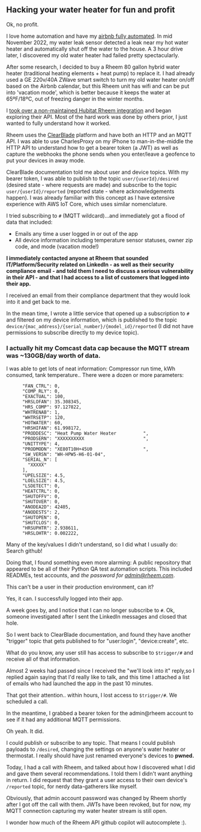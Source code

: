 ## Hacking your water heater for fun and profit
Ok, no profit.

I love home automation and have my [airbnb fully automated](https://www.motoretreat.com/automation).   In mid November 2022, my water leak sensor detected a leak near my hot water heater and automatically shut off the water to the house.   A 3 hour drive later, I discovered my old water heater had failed pretty spectacularly.

After some research, I decided to buy a Rheem 80 gallon hybrid water heater (traditional heating elements + heat pump) to replace it.  I had already used a GE 220v/40A ZWave smart switch to turn my old water heater on/off based on the Airbnb calendar, but this Rheem unit has wifi and can be put into 'vacation mode', which is better because it keeps the water at 65ºF/18ºC, out of freezing danger in the winter months.

I [took over a non-maintained Hubitat Rheem integration](https://github.com/klinquist/hubitat-rheem) and began exploring their API.   Most of the hard work was done by others prior, I just wanted to fully understand how it worked.  

Rheem uses the [ClearBlade](https://www.clearblande.com) platform and have both an HTTP and an MQTT API.   I was able to use CharlesProxy on my iPhone to man-in-the-middle the HTTP API to understand how to get a bearer token (a JWT) as well as capture the webhooks the phone sends when you enter/leave a geofence to put your devices in away mode.

ClearBlade documentation told me about user and device topics.   With my bearer token, I was able to publish to the topic `user/{userId}/desired` (desired state - where requests are made) and subscribe to the topic `user/{userId}/reported` (reported state - where acknowledgements happen).  I was already familiar with this concept as I have extensive experience with AWS IoT Core, which uses similar nomenclature. 

I tried subscribing to `#` (MQTT wildcard)...and immediately got a flood of data that included:

* Emails any time a user logged in or out of the app
* All device information including temperature sensor statuses, owner zip code, and mode (vacation mode!)

**I immediately contacted anyone at Rheem that sounded IT/Platform/Security related on LinkedIn  - as well as their security compliance email -  and told them I need to discuss a serious vulnerability in their API - and that I had access to a list of customers that logged into their app.**  

I received an email from their compliance department that they would look into it and get back to me.

In the mean time, I wrote a little service that opened up a subscription to `#` and filtered on my device information, which is published to the topic `device/{mac_address}/{serial_number}/{model_id}/reported`  (I did not have permissions to subscribe directly to my device topic).

### I actually hit my Comcast data cap because the MQTT stream was ~130GB/day worth of data.

I was able to get lots of neat information: Compressor run time, kWh consumed, tank temperature..  There were a dozen or more parameters:

```
      "FAN_CTRL": 0,
      "COMP_RLY": 0,
      "EXACTUAL": 100,
      "HRSLOFAN": 35.308345,
      "HRS_COMP": 97.127822,
      "WHTRENAB": 1,
      "WHTRSETP": 120,
      "HOTWATER": 60,
      "HRSHIFAN": 61.998172,
      "PRODDESC": "Heat Pump Water Heater          ",
      "PRODSERN": "XXXXXXXXXX                      ",
      "UNITTYPE": 4,
      "PRODMODN": "XE80T10H+45U0                   ",
      "SW_VERSN": "WH-HPW5-H6-01-04",
      "SERIAL_N": [
        "XXXXX"
      ],
      "UPELSIZE": 4.5,
      "LOELSIZE": 4.5,
      "LSDETECT": 0,
      "HEATCTRL": 0,
      "SHUTOFFV": 0,
      "SHUTOVER": 0,
      "ANODEA2D": 42405,
      "ANODESTS": 2,
      "SHUTOPEN": 0,
      "SHUTCLOS": 0,
      "HRSUPHTR": 2.938611,
      "HRSLOHTR": 0.002222,
````

Many of the key/values I didn't understand, so I did what I usually do: Search github!


Doing that, I found something even more alarming:  A public repository that appeared to be all of their Python QA test automation scripts.   This included READMEs, test accounts, and *the password for admin@rheem.com*.   

This can't be a user in their production environment, can it? 

Yes, it can. I successfully logged into their app.


A week goes by, and I notice that I can no longer subscribe to `#`.  Ok, someone investigated after I sent the LinkedIn messages and closed that hole.

So I went back to ClearBlade documentation, and found they have another "trigger" topic that gets published to for "user:login", "device:create", etc.

What do you know, any user still has access to subscribe to `$trigger/#` and receive all of that information.


Almost 2 weeks had passed since I received the "we'll look into it" reply,so I replied again saying that I'd really like to talk, and this time I attached a list of emails who had launched the app in the past 10 minutes.

That got their attention.. within hours, I lost access to `$trigger/#`.  We scheduled a call.

In the meantime, I grabbed a bearer token for the admin@rheem account to see if it had any additional MQTT permissions.

Oh yeah.  It did.

I could publish or subscribe to any topic.  That means I could publish payloads to `/desired`, changing the settings on anyone's water heater or thermostat.  I really should have just renamed everyone's devices to **pwned.**


Today, I had a call with Rheem, and talked about how I discovered what I did and gave them several recommendations. I told them I didn't want anything in return.  I did request that they grant a user access to their own device's `/reported` topic, for nerdy data-gatherers like myself.



Obviously, that admin account password was changed by Rheem shortly after I got off the call with them. JWTs have been revoked, but for now, my MQTT connection capturing my water heater stream is still open.  



I wonder how much of the Rheem API github copilot will autocomplete :).